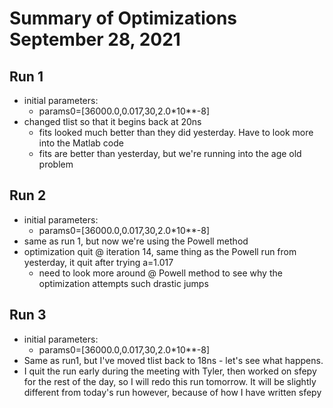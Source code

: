 # Summary of Optimizations September 28, 2021

## Run 1
- initial parameters:
    -  params0=[36000.0,0.017,30,2.0*10**-8]
- changed tlist so that it begins back at 20ns
    - fits looked much better than they did yesterday. Have to look more into the Matlab code
    - fits are better than yesterday, but we're running into the age old problem

## Run 2
- initial parameters:
    -  params0=[36000.0,0.017,30,2.0*10**-8]
- same as run 1, but now we're using the Powell method
- optimization quit @ iteration 14, same thing as the Powell run from yesterday, it quit after trying a=1.017
    - need to look more around @ Powell method to see why the optimization attempts such drastic jumps

## Run 3
- initial parameters:
    -  params0=[36000.0,0.017,30,2.0*10**-8]
- Same as run1, but I've moved tlist back to 18ns - let's see what happens.
- I quit the run early during the meeting with Tyler, then worked on sfepy for the rest of the day, so I will redo this run tomorrow. It will be slightly different from today's run however, because of how I have written sfepy
